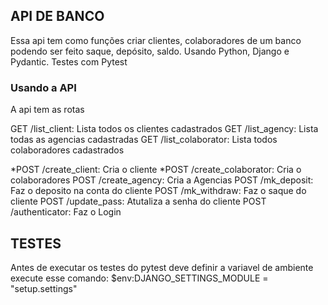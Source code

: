 ## API DE BANCO ###
Essa api tem como funções criar clientes, colaboradores de um banco podendo ser feito saque, depósito, saldo. Usando Python, Django e Pydantic. Testes com Pytest


### Usando a API
A api tem as rotas

GET /list_client: Lista todos os clientes cadastrados
GET /list_agency: Lista todas as agencias cadastradas
GET /list_colaborator: Lista todos colaboradores cadastrados

*POST /create_client: Cria o cliente
*POST /create_colaborator: Cria o colaboradores
POST /create_agency: Cria a Agencias
POST /mk_deposit: Faz o deposito na conta do cliente
POST /mk_withdraw: Faz o saque do cliente
POST /update_pass: Atutaliza a senha do cliente
POST /authenticator: Faz o Login


## TESTES ###
Antes de executar os testes do pytest deve definir a variavel de ambiente
execute esse comando:
$env:DJANGO_SETTINGS_MODULE = "setup.settings"